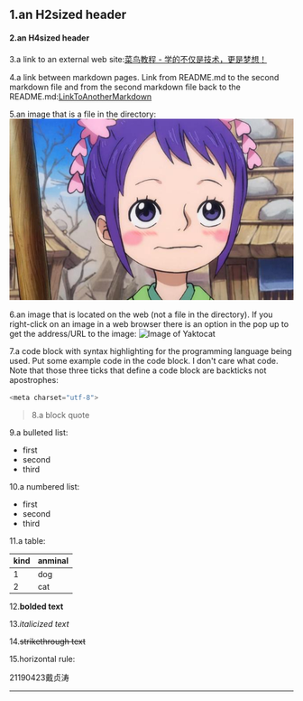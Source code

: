 ## 1.an H2sized header

#### 2.an H4sized header

3.a link to an external web site:[菜鸟教程 - 学的不仅是技术，更是梦想！](https://www.runoob.com/)

4.a link between markdown pages. Link from README.md to the second markdown file and from the second markdown file back to the README.md:[LinkToAnotherMarkdown](AnotherMarkdown.md)

5.an image that is a file in the directory:
![Image of Picture](小玉2.jpeg)

6.an image that is located on the web (not a file in the directory). If you right-click on an image in a web browser there is an option in the pop up to get the address/URL to the image:
![Image of Yaktocat](https://img1.baidu.com/it/u=2024938331,635570908&fm=253&fmt=auto&app=138&f=JPG?w=640&h=421)

7.a code block with syntax highlighting for the programming language being used. Put some example code in the code block. I don't care what code. Note that those three ticks that define a code block are backticks not apostrophes:
```javascript
<meta charset="utf-8">
```
> 8.a block quote

9.a bulleted list:
* first
* second
* third

10.a numbered list:
- first
- second
- third

11.a table:

| kind   |anminal|
| ------ | ------ |
| 1      | dog  |
| 2      | cat   |

12.**bolded text**

13.*italicized text*

14.~~strikethrough text~~

15.horizontal rule:

21190423戴贞涛
***
